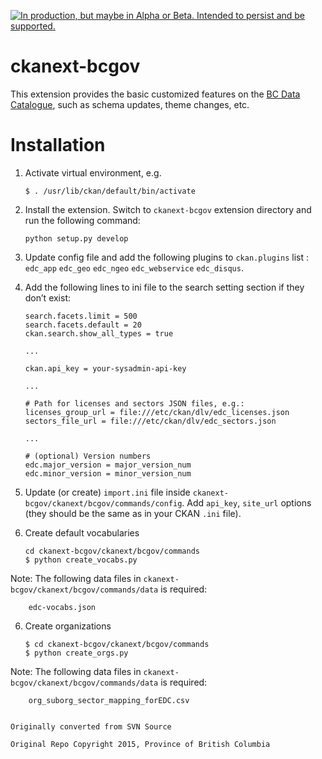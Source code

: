 <a rel="Delivery" href="https://github.com/BCDevExchange/docs/blob/master/discussion/projectstates.md"><img alt="In production, but maybe in Alpha or Beta. Intended to persist and be supported." style="border-width:0" src="http://bcdevexchange.org/badge/3.svg" title="In production, but maybe in Alpha or Beta. Intended to persist and be supported." /></a>

ckanext-bcgov
=============

This extension provides the basic customized features on the [BC Data Catalogue](http://catalogue.data.gov.bc.ca), such as schema updates, theme changes, etc.

Installation
============

1.  Activate virtual environment, e.g.

        $ . /usr/lib/ckan/default/bin/activate

2.  Install the extension. Switch to `ckanext-bcgov` extension directory and run the following command:

        python setup.py develop


3.  Update config file and add the following plugins to `ckan.plugins` list : `edc_app` `edc_geo` `edc_ngeo` `edc_webservice` `edc_disqus`.

4.  Add the following lines to ini file to the search setting section if they don’t exist:

        search.facets.limit = 500
        search.facets.default = 20
        ckan.search.show_all_types = true

        ...

        ckan.api_key = your-sysadmin-api-key

        ...

        # Path for licenses and sectors JSON files, e.g.:
        licenses_group_url = file:///etc/ckan/dlv/edc_licenses.json
        sectors_file_url = file:///etc/ckan/dlv/edc_sectors.json

        ...

        # (optional) Version numbers
        edc.major_version = major_version_num
        edc.minor_version = minor_version_num


4.  Update (or create) `import.ini` file inside `ckanext-bcgov/ckanext/bcgov/commands/config`. Add `api_key`, `site_url` options (they should be the same as in your CKAN `.ini` file).

5.  Create default vocabularies

        cd ckanext-bcgov/ckanext/bcgov/commands
        $ python create_vocabs.py

   Note: The following data files in `ckanext-bcgov/ckanext/bcgov/commands/data` is required:

        edc-vocabs.json

6.  Create organizations

        $ cd ckanext-bcgov/ckanext/bcgov/commands
        $ python create_orgs.py

   Note: The following data files in `ckanext-bcgov/ckanext/bcgov/commands/data` is required:

        org_suborg_sector_mapping_forEDC.csv


    Originally converted from SVN Source

    Original Repo Copyright 2015, Province of British Columbia
